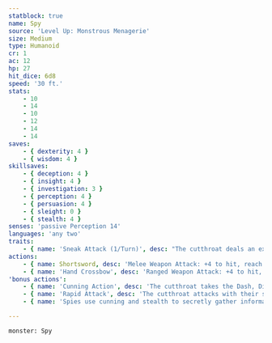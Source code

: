 ```yaml
---
statblock: true
name: Spy
source: 'Level Up: Monstrous Menagerie'
size: Medium
type: Humanoid
cr: 1
ac: 12
hp: 27
hit_dice: 6d8
speed: '30 ft.'
stats:
    - 10
    - 14
    - 10
    - 12
    - 14
    - 14
saves:
    - { dexterity: 4 }
    - { wisdom: 4 }
skillsaves:
    - { deception: 4 }
    - { insight: 4 }
    - { investigation: 3 }
    - { perception: 4 }
    - { persuasion: 4 }
    - { sleight: 0 }
    - { stealth: 4 }
senses: 'passive Perception 14'
languages: 'any two'
traits:
    - { name: 'Sneak Attack (1/Turn)', desc: "The cutthroat deals an extra 7 (2d6) damage when they hit with a weapon attack while they have advantage on the attack, or when the cutthroat's target is within 5 feet of an ally of the cutthroat while the cutthroat doesn't have disadvantage on the attack." }
actions:
    - { name: Shortsword, desc: 'Melee Weapon Attack: +4 to hit, reach 5 ft., one target. Hit: 5 (1d6 + 2) piercing damage.' }
    - { name: 'Hand Crossbow', desc: 'Ranged Weapon Attack: +4 to hit, range 30/120 ft., one target. Hit: 5 (1d6 + 2) piercing damage.' }
'bonus actions':
    - { name: 'Cunning Action', desc: 'The cutthroat takes the Dash, Disengage, Hide, or Use an Object action.' }
    - { name: 'Rapid Attack', desc: 'The cutthroat attacks with their shortsword.' }
    - { name: 'Spies use cunning and stealth to secretly gather information for nations, guilds, or other powerful organizations', desc: '' }

---
```

```statblock
monster: Spy
```
